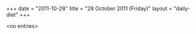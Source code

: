 +++
date = "2011-10-28"
title = "28 October 2011 (Friday)"
layout = "daily-diet"
+++


\<no entries\>

